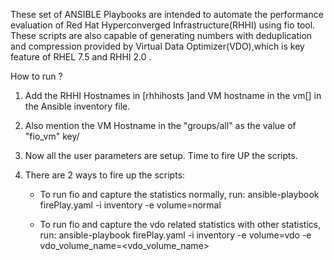 These set of ANSIBLE Playbooks are intended to automate the performance evaluation of Red Hat Hyperconverged Infrastructure(RHHI) using fio tool. These scripts are also capable of generating numbers with deduplication and compression provided by Virtual Data Optimizer(VDO),which is key feature of RHEL 7.5 and RHHI 2.0 . 

How to run ?

1. Add the RHHI Hostnames in [rhhihosts ]and VM hostname in the vm[] in the Ansible inventory file.
2. Also mention the VM Hostname in the "groups/all" as the value of "fio_vm" key/
3. Now all the user parameters are setup. Time to fire UP the scripts.
4. There are 2 ways to fire up the scripts:

    -   To run fio and capture the statistics normally, run:
        ansible-playbook firePlay.yaml -i inventory -e volume=normal 

    -   To run fio and capture the vdo related statistics with other statistics, run:
        ansible-playbook firePlay.yaml -i inventory -e volume=vdo -e vdo_volume_name=<vdo_volume_name>
